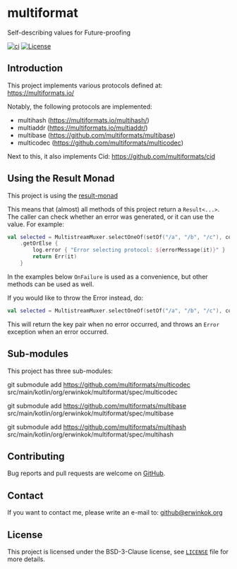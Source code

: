 # multiformat
Self-describing values for Future-proofing

[![ci](https://github.com/erwin-kok/multiformat/actions/workflows/ci.yaml/badge.svg)](https://github.com/erwin-kok/multiformat/actions/workflows/ci.yaml)
[![License](https://img.shields.io/github/license/erwin-kok/multiformat.svg)](https://github.com/erwin-kok/multiformat/blob/master/LICENSE)

## Introduction

This project implements various protocols defined at: https://multiformats.io/

Notably, the following protocols are implemented:

- multihash (https://multiformats.io/multihash/)
- multiaddr (https://multiformats.io/multiaddr/)
- multibase (https://github.com/multiformats/multibase)
- multicodec (https://github.com/multiformats/multicodec)

Next to this, it also implements Cid: https://github.com/multiformats/cid


## Using the Result Monad

This project is using the [result-monad](https://github.com/erwin-kok/result-monad)

This means that (almost) all methods of this project return a `Result<...>`. The caller can check whether an error was generated, 
or it can use the value. For example:

```kotlin
val selected = MultistreamMuxer.selectOneOf(setOf("/a", "/b", "/c"), connection)
    .getOrElse {
        log.error { "Error selecting protocol: ${errorMessage(it)}" }
        return Err(it)
    }
```

In the examples below `OnFailure` is used as a convenience, but other methods can be used as well.

If you would like to throw the Error instead, do:

```kotlin
val selected = MultistreamMuxer.selectOneOf(setOf("/a", "/b", "/c"), connection).getOrThrow()
```

This will return the key pair when no error occurred, and throws an `Error` exception when an error occurred. 

## Sub-modules

This project has three sub-modules:

git submodule add https://github.com/multiformats/multicodec src/main/kotlin/org/erwinkok/multiformat/spec/multicodec

git submodule add https://github.com/multiformats/multibase src/main/kotlin/org/erwinkok/multiformat/spec/multibase

git submodule add https://github.com/multiformats/multihash src/main/kotlin/org/erwinkok/multiformat/spec/multihash

## Contributing

Bug reports and pull requests are welcome on [GitHub](https://github.com/erwin-kok/multiformat).

## Contact

If you want to contact me, please write an e-mail to: [github@erwinkok.org](mailto:github@erwinkok.org)

## License

This project is licensed under the BSD-3-Clause license, see [`LICENSE`](LICENSE) file for more details. 

